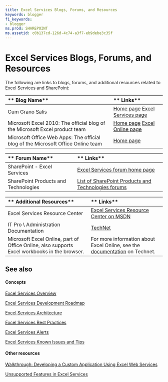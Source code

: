 ```yaml
---
title: Excel Services Blogs, Forums, and Resources
keywords: blogger
f1_keywords:
- blogger
ms.prod: SHAREPOINT
ms.assetid: c0b137cd-126d-4c74-a3f7-eb9debe3c35f
---
```



# Excel Services Blogs, Forums, and Resources

The following are links to blogs, forums, and additional resources related to Excel Services and SharePoint:
  
    
    



|** **Blog Name****|** **Links****|
|:-----|:-----|
|Cum Grano Salis| [Home page](http://blogs.msdn.com/cumgranosalis/) [Excel Services page](http://blogs.msdn.com/cumgranosalis/archive/category/12700.aspx)|
|Microsoft Excel 2010: The official blog of the Microsoft Excel product team| [Home page](http://blogs.msdn.com/excel) [Excel Online page](http://blogs.msdn.com/excel/archive/2010/01/21/collaborative-editing-using-excel-web-app.aspx)|
|Microsoft Office Web Apps: The official blog of the Microsoft Office Online team| [Home page](http://blogs.msdn.com/officewebapps/default.aspx)|
   


|** **Forum Name****|** **Links****|
|:-----|:-----|
|SharePoint - Excel Services| [Excel Services forum home page](http://social.msdn.microsoft.com/Forums/en-US/sharepointexcel/threads)|
|SharePoint Products and Technologies| [List of SharePoint Products and Technologies forums](http://social.msdn.microsoft.com/forums/en-US/category/sharepoint)|
   


|** **Additional Resources****|** **Links****|
|:-----|:-----|
|Excel Services Resource Center <br/> | [Excel Services Resource Center on MSDN](http://msdn.microsoft.com/en-us/office/bb203828.aspx) <br/> |
|IT Pro \\ Administration Documentation  <br/> | [TechNet](http://technet.microsoft.com/en-us/library/ee424401%28office.14%29.aspx) <br/> |
|Microsoft Excel Online, part of Office Online, also supports Excel workbooks in the browser.  <br/> |For more information about Excel Online, see the  [documentation](https://technet.microsoft.com/en-us/library/ee855124.aspx) on Technet. <br/> |
   

## See also


#### Concepts


  
    
    
 [Excel Services Overview](excel-services-overview.md)
  
    
    
 [Excel Services Development Roadmap](excel-services-development-roadmap.md)
  
    
    
 [Excel Services Architecture](excel-services-architecture.md)
  
    
    
 [Excel Services Best Practices](excel-services-best-practices.md)
  
    
    
 [Excel Services Alerts](excel-services-alerts.md)
  
    
    
 [Excel Services Known Issues and Tips](excel-services-known-issues-and-tips.md)
#### Other resources


  
    
    
 [Walkthrough: Developing a Custom Application Using Excel Web Services](walkthrough-developing-a-custom-application-using-excel-web-services.md)
  
    
    
 [Unsupported Features in Excel Services](http://msdn.microsoft.com/library/5868e672-4786-4fed-9168-07ff538f6f5c%28Office.15%29.aspx)
